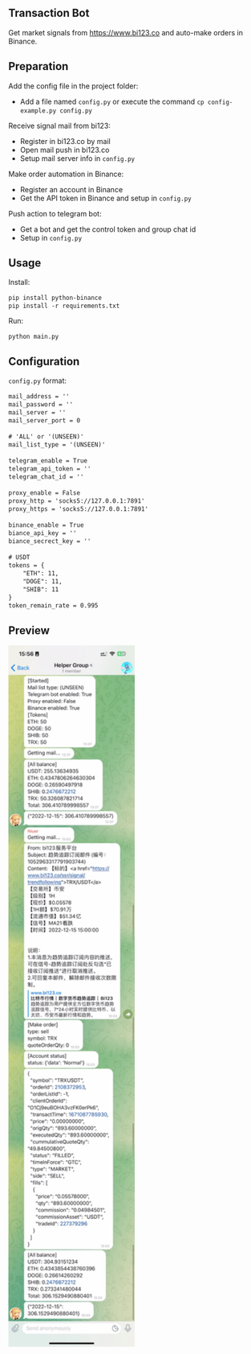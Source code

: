 ## Transaction Bot

Get market signals from https://www.bi123.co and auto-make orders in Binance.

## Preparation

Add the config file in the project folder:

- Add a file named `config.py` or execute the command `cp config-example.py config.py`

Receive signal mail from bi123:

- Register in bi123.co by mail
- Open mail push in bi123.co
- Setup mail server info in `config.py`

Make order automation in Binance:

- Register an account in Binance
- Get the API token in Binance and setup in `config.py`

Push action to telegram bot:

- Get a bot and get the control token and group chat id
- Setup in `config.py`

## Usage

Install:

```
pip install python-binance
pip install -r requirements.txt
```

Run:

```
python main.py
```

## Configuration

`config.py` format:

```
mail_address = ''
mail_password = ''
mail_server = ''
mail_server_port = 0

# 'ALL' or '(UNSEEN)'
mail_list_type = '(UNSEEN)'

telegram_enable = True
telegram_api_token = ''
telegram_chat_id = ''

proxy_enable = False
proxy_http = 'socks5://127.0.0.1:7891'
proxy_https = 'socks5://127.0.0.1:7891'

binance_enable = True
biance_api_key = ''
biance_secrect_key = ''

# USDT
tokens = {
    "ETH": 11,
    "DOGE": 11,
    "SHIB": 11
}
token_remain_rate = 0.995
```

## Preview

<img src="./README.jpg" width="50%">
